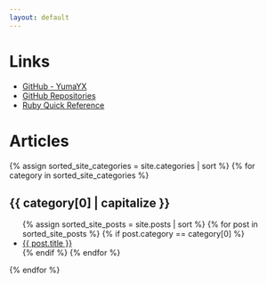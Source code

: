```yaml
---
layout: default
---
```


# Links

- [GitHub - YumaYX](https://github.com/YumaYX)
- [GitHub Repositories](https://github.com/YumaYX?tab=repositories)
- [Ruby Quick Reference](/RubyQuickReference/)

# Articles

{% assign sorted_site_categories = site.categories | sort %}
{% for category in sorted_site_categories %}
<h2> {{ category[0] | capitalize }} </h2>
<ul>
{% assign sorted_site_posts = site.posts | sort %}
{% for post in sorted_site_posts %}
{% if post.category == category[0] %}
<li><a href="{{ site.baseurl }}{{ post.url }}">{{ post.title }}</a></li>
{% endif %}
{% endfor %}
</ul>
{% endfor %}

